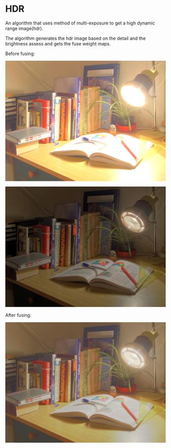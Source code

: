 # HDR
An algorithm that uses method of multi-exposure to get a high dynamic range image(hdr).

The algorithm generates the hdr image based on the detail and the brightness assess and gets the fuse weight maps.

Before fusing:

![image](https://github.com/gettogetto/HDR/blob/master/1.jpg)

![image](https://github.com/gettogetto/HDR/blob/master/2.jpg)

After fusing:

![image](https://github.com/gettogetto/HDR/blob/master/hdr.jpg)
